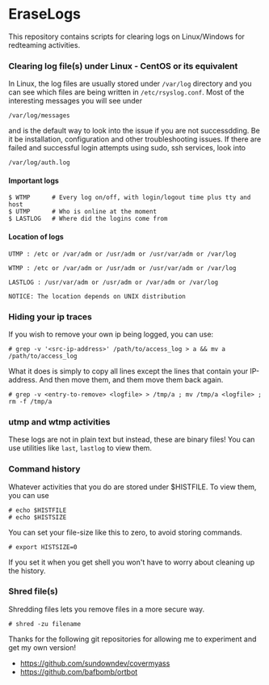 # EraseLogs
This repository contains scripts for clearing logs on Linux/Windows for redteaming activities.

### Clearing log file(s) under Linux - CentOS or its equivalent
In Linux, the log files are usually stored under ```/var/log``` directory and you can see which files are being written in ```/etc/rsyslog.conf```.
Most of the interesting messages you will see under
```
/var/log/messages
```
and is the default way to look into the issue if you are not successdding. Be it be installation, configuration and other
troubleshooting issues.
If there are failed and successful login attempts using sudo, ssh services, look into
```
/var/log/auth.log
```
#### Important logs
```
$ WTMP      # Every log on/off, with login/logout time plus tty and host
$ UTMP      # Who is online at the moment
$ LASTLOG   # Where did the logins come from 
```
#### Location of logs
```
UTMP : /etc or /var/adm or /usr/adm or /usr/var/adm or /var/log

WTMP : /etc or /var/adm or /usr/adm or /usr/var/adm or /var/log

LASTLOG : /usr/var/adm or /usr/adm or /var/adm or /var/log

NOTICE: The location depends on UNIX distribution
```

### Hiding your ip traces
If you wish to remove your own ip being logged, you can use:
```
# grep -v '<src-ip-address>' /path/to/access_log > a && mv a /path/to/access_log
```
What it does is simply to copy all lines except the lines that contain your IP-address. And then move them, and them move them back again.
```
# grep -v <entry-to-remove> <logfile> > /tmp/a ; mv /tmp/a <logfile> ; rm -f /tmp/a
```

### utmp and wtmp activities
These logs are not in plain text but instead, these are binary files! You can use utilities like ```last```, ```lastlog```
to view them.

### Command history
Whatever activities that you do are stored under $HISTFILE. To view them, you can use
```
# echo $HISTFILE
# echo $HISTSIZE
```

You can set your file-size like this to zero, to avoid storing commands.
```
# export HISTSIZE=0
```
If you set it when you get shell you won't have to worry about cleaning up the history.

### Shred file(s)
Shredding files lets you remove files in a more secure way.
```
# shred -zu filename
```
Thanks for the following git repositories for allowing me to experiment and get my own version!
* https://github.com/sundowndev/covermyass
* https://github.com/bafbomb/ortbot
